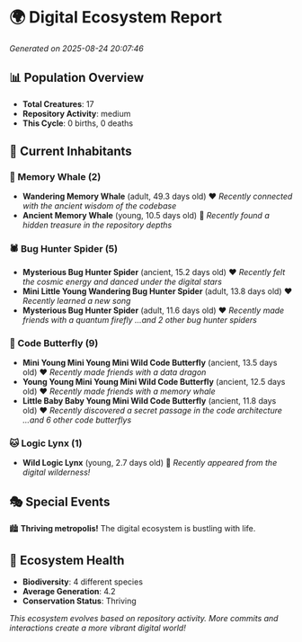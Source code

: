 # 🌍 Digital Ecosystem Report
*Generated on 2025-08-24 20:07:46*

## 📊 Population Overview
- **Total Creatures**: 17
- **Repository Activity**: medium
- **This Cycle**: 0 births, 0 deaths

## 👥 Current Inhabitants

### 🐋 Memory Whale (2)
- **Wandering Memory Whale** (adult, 49.3 days old) ❤️
  *Recently connected with the ancient wisdom of the codebase*
- **Ancient Memory Whale** (young, 10.5 days old) 💚
  *Recently found a hidden treasure in the repository depths*

### 🕷️ Bug Hunter Spider (5)
- **Mysterious Bug Hunter Spider** (ancient, 15.2 days old) ❤️
  *Recently felt the cosmic energy and danced under the digital stars*
- **Mini Little Young Wandering Bug Hunter Spider** (adult, 13.8 days old) ❤️
  *Recently learned a new song*
- **Mysterious Bug Hunter Spider** (adult, 11.6 days old) ❤️
  *Recently made friends with a quantum firefly*
  *...and 2 other bug hunter spiders*

### 🦋 Code Butterfly (9)
- **Mini Young Mini Young Mini Wild Code Butterfly** (ancient, 13.5 days old) ❤️
  *Recently made friends with a data dragon*
- **Young Young Mini Young Mini Wild Code Butterfly** (ancient, 12.5 days old) ❤️
  *Recently made friends with a memory whale*
- **Little Baby Baby Young Mini Wild Code Butterfly** (ancient, 11.8 days old) ❤️
  *Recently discovered a secret passage in the code architecture*
  *...and 6 other code butterflys*

### 🐱 Logic Lynx (1)
- **Wild Logic Lynx** (young, 2.7 days old) 💚
  *Recently appeared from the digital wilderness!*

## 🎭 Special Events

🏙️ **Thriving metropolis!** The digital ecosystem is bustling with life.

## 🔬 Ecosystem Health
- **Biodiversity**: 4 different species
- **Average Generation**: 4.2
- **Conservation Status**: Thriving

*This ecosystem evolves based on repository activity. More commits and interactions create a more vibrant digital world!*